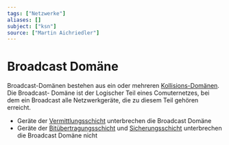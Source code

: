 ```yaml
---
tags: ["Netzwerke"]
aliases: []
subject: ["ksn"]
source: ["Martin Aichriedler"]
---
```


# Broadcast Domäne
Broadcast-Domänen bestehen aus ein oder mehreren [Kollisions-Domänen](netzwerk-technik/ksn%20(3)/Kollisionsdomäne.md).
Die Broadcast- Domäne ist der Logischer Teil eines Comuternetzes, bei dem ein Broadcast alle Netzwerkgeräte, die zu diesem Teil gehören erreicht.
- Geräte der [Vermittlungsschicht](netzwerk-technik/ksn%20(3)/Vermittlungsschicht.md) unterbrechen die Broadcast Domäne 
- Geräte der [Bitübertragungsschicht](netzwerk-technik/ksn%20(3)/Bitübertragungsschicht.md) und [Sicherungsschicht](netzwerk-technik/ksn%20(3)/Sicherungsschicht.md) unterbrechen die Broadcast Domäne nicht